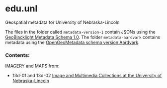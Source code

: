 # edu.unl
Geospatial metadata for University of Nebraska-Lincoln

The files in the folder called `metadata-version-1` contain JSONs using the [GeoBlacklight Metadata Schema 1.0](https://opengeometadata.org/docs/gbl-1.0). The folder `metadata-aardvark` contains metadata using the [OpenGeoMetadata schema version Aardvark](https://opengeometadata.org/docs/ogm-aardvark).

### Contents:


IMAGERY and MAPS from:

* 13d-01 and 13d-02 [Image and Multimedia Collections at the University of Nebraska-Lincoln](https://mediacommons.unl.edu)
